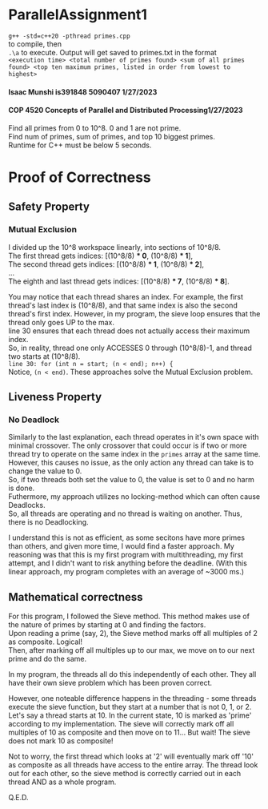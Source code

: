 # ParallelAssignment1  
`g++ -std=c++20 -pthread primes.cpp`  
to compile, then  
`.\a`
to execute. Output will get saved to primes.txt in the format  
`<execution time> <total number of primes found> <sum of all primes found> <top ten maximum primes, listed in order from lowest to highest>`   

#### Isaac Munshi is391848 5090407 1/27/2023  
#### COP 4520 Concepts of Parallel and Distributed Processing1/27/2023  

Find all primes from 0 to 10^8. 0 and 1 are not prime.   
Find num of primes, sum of primes, and top 10 biggest primes.  
Runtime for C++ must be below 5 seconds.  

# Proof of Correctness  
## Safety Property  
### Mutual Exclusion  
I divided up the 10^8 workspace linearly, into sections of 10^8/8.   
  The first thread gets indices: [(10^8/8) __* 0__, (10^8/8) __* 1__],  
  The second thread gets indices: [(10^8/8) __* 1__, (10^8/8) __* 2__],  
  ...  
  The eighth and last thread gets indices: [(10^8/8) __* 7__, (10^8/8) __* 8__].  
    
  You may notice that each thread shares an index. For example, the first thread's last index is (10^8/8), and that same index is also the second thread's first index. However, in my program, the sieve loop ensures that the thread only goes UP to the max.   
  line 30 ensures that each thread does not actually access their maximum index.  
  So, in reality, thread one only ACCESSES 0 through (10^8/8)-1, and thread two starts at (10^8/8).  
  `line 30: for (int n = start; (n < end); n++) {`  
  Notice, `(n < end)`. These approaches solve the Mutual Exclusion problem.  
    
    
    
## Liveness Property  
### No Deadlock  
Similarly to the last explanation, each thread operates in it's own space with minimal crossover. The only crossover that could occur is if two or more thread try to operate on the same index in the `primes` array at the same time.  
However, this causes no issue, as the only action any thread can take is to change the value to 0.  
So, if two threads both set the value to 0, the value is set to 0 and no harm is done.  
Futhermore, my approach utilizes no locking-method which can often cause Deadlocks.  
So, all threads are operating and no thread is waiting on another. Thus, there is no Deadlocking.  


    
I understand this is not as efficient, as some secitons have more primes than others, and given more time, I would find a faster approach. My reasoning was that this is my first program with multithreading, my first attempt, and I didn't want to risk anything before the deadline.
(With this linear approach, my program completes with an average of ~3000 ms.)  
    

## Mathematical correctness
For this program, I followed the Sieve method. This method makes use of the nature of primes by starting at 0 and finding the factors.  
Upon reading a prime (say, 2), the Sieve method marks off all multiples of 2 as composite. Logical!  
Then, after marking off all multiples up to our max, we move on to our next prime and do the same.  
  
In my program, the threads all do this independently of each other. They all have their own sieve problem which has been proven correct.  
  
However, one noteable difference happens in the threading - some threads execute the sieve function, but they start at a number that is not 0, 1, or 2.  
Let's say a thread starts at 10. In the current state, 10 is marked as 'prime' according to my implementation. The sieve will correctly mark off all multiples of 10 as composite and then move on to 11... But wait! The sieve does not mark 10 as composite!  
  
Not to worry, the first thread which looks at '2' will eventually mark off '10' as composite as all threads have access to the entire array. The thread look out for each other, so the sieve method is correctly carried out in each thread AND as a whole program.  
  
  
Q.E.D.
